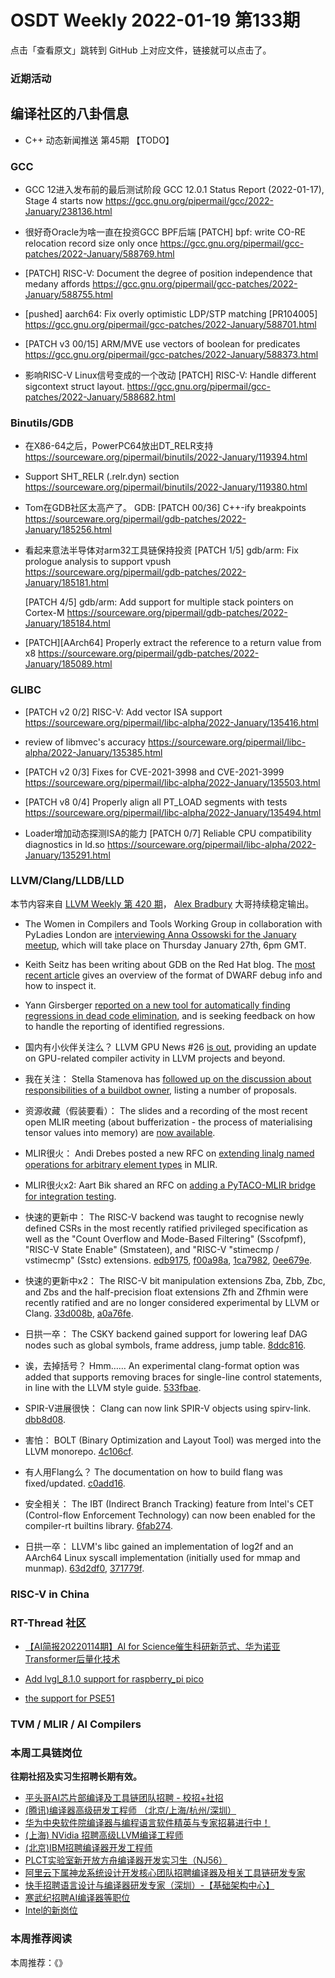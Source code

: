 # OSDT Weekly 2022-01-19 第133期

点击「查看原文」跳转到 GitHub 上对应文件，链接就可以点击了。

### 近期活动

## 编译社区的八卦信息

- C++ 动态新闻推送 第45期
  【TODO】

### GCC

- GCC 12进入发布前的最后测试阶段
  GCC 12.0.1 Status Report (2022-01-17), Stage 4 starts now
  https://gcc.gnu.org/pipermail/gcc/2022-January/238136.html

- 很好奇Oracle为啥一直在投资GCC BPF后端
  [PATCH] bpf: write CO-RE relocation record size only once
  https://gcc.gnu.org/pipermail/gcc-patches/2022-January/588769.html

- [PATCH] RISC-V: Document the degree of position independence that medany affords
  https://gcc.gnu.org/pipermail/gcc-patches/2022-January/588755.html

- [pushed] aarch64: Fix overly optimistic LDP/STP matching [PR104005]
  https://gcc.gnu.org/pipermail/gcc-patches/2022-January/588701.html

- [PATCH v3 00/15] ARM/MVE use vectors of boolean for predicates
  https://gcc.gnu.org/pipermail/gcc-patches/2022-January/588373.html

- 影响RISC-V Linux信号变成的一个改动
  [PATCH] RISC-V: Handle different sigcontext struct layout.
  https://gcc.gnu.org/pipermail/gcc-patches/2022-January/588682.html

### Binutils/GDB

- 在X86-64之后，PowerPC64放出DT_RELR支持
  https://sourceware.org/pipermail/binutils/2022-January/119394.html

- Support SHT_RELR (.relr.dyn) section
  https://sourceware.org/pipermail/binutils/2022-January/119380.html

- Tom在GDB社区太高产了。
  GDB: [PATCH 00/36] C++-ify breakpoints
  https://sourceware.org/pipermail/gdb-patches/2022-January/185256.html

- 看起来意法半导体对arm32工具链保持投资
  [PATCH 1/5] gdb/arm: Fix prologue analysis to support vpush
  https://sourceware.org/pipermail/gdb-patches/2022-January/185181.html

  [PATCH 4/5] gdb/arm: Add support for multiple stack pointers on Cortex-M
  https://sourceware.org/pipermail/gdb-patches/2022-January/185184.html

- [PATCH][AArch64] Properly extract the reference to a return value from x8
  https://sourceware.org/pipermail/gdb-patches/2022-January/185089.html

### GLIBC

- [PATCH v2 0/2] RISC-V: Add vector ISA support
  https://sourceware.org/pipermail/libc-alpha/2022-January/135416.html

- review of libmvec's accuracy
  https://sourceware.org/pipermail/libc-alpha/2022-January/135385.html

- [PATCH v2 0/3] Fixes for CVE-2021-3998 and CVE-2021-3999
  https://sourceware.org/pipermail/libc-alpha/2022-January/135503.html

- [PATCH v8 0/4] Properly align all PT_LOAD segments with tests
  https://sourceware.org/pipermail/libc-alpha/2022-January/135494.html

- Loader增加动态探测ISA的能力
  [PATCH 0/7] Reliable CPU compatibility diagnostics in ld.so
  https://sourceware.org/pipermail/libc-alpha/2022-January/135291.html

### LLVM/Clang/LLDB/LLD

本节内容来自 [LLVM Weekly 第 420 期](http://llvmweekly.org/issue/420)，
[Alex Bradbury](https://www.linkedin.com/in/alex-bradbury/) 大哥持续稳定输出。

* The Women in Compilers and Tools Working Group in collaboration with PyLadies London are [interviewing Anna Ossowski for the January meetup](https://www.meetup.com/meetup-group-ifwtlvwd/events/283060733/), which will take place on Thursday January 27th, 6pm GMT.

* Keith Seitz has been writing about GDB on the Red Hat blog. The [most recent article](https://developers.redhat.com/articles/2022/01/10/gdb-developers-gnu-debugger-tutorial-part-2-all-about-debuginfo) gives an overview of the format of DWARF debug info and how to inspect it.

* Yann Girsberger [reported on a new tool for automatically finding regressions in dead code elimination](https://lists.llvm.org/pipermail/llvm-dev/2022-January/154685.html), and is seeking feedback on how to handle the reporting of identified regressions.

* 国内有小伙伴关注么？ LLVM GPU News #26 [is out](https://lists.llvm.org/pipermail/llvm-dev/2022-January/154714.html), providing an update on GPU-related compiler activity in LLVM projects and beyond.

* 我在关注： Stella Stamenova has [followed up on the discussion about responsibilities of a buildbot owner](https://lists.llvm.org/pipermail/llvm-dev/2022-January/154687.html), listing a number of proposals.

* 资源收藏（假装要看）： The slides and a recording of the most recent open MLIR meeting (about bufferization - the process of materialising tensor values into memory) are [now available](https://llvm.discourse.group/t/open-mlir-meeting-1-13-2021-one-shot-function-bufferization-of-tensor-programs/5197/4).

* MLIR很火： Andi Drebes posted a new RFC on [extending linalg named operations for arbitrary element types](https://llvm.discourse.group/t/rfc-extend-linalg-named-operations-for-arbitrary-element-types/5631) in MLIR.

* MLIR很火x2: Aart Bik shared an RFC on [adding a PyTACO-MLIR bridge for integration testing](https://llvm.discourse.group/t/rfc-introduce-a-pytaco-mlir-bridge-for-integration-testing/5643).

* 快速的更新中： The RISC-V backend was taught to recognise newly defined CSRs in the most recently ratified privileged specification as well as the "Count Overflow and Mode-Based Filtering" (Sscofpmf), "RISC-V State Enable" (Smstateen), and "RISC-V "stimecmp / vstimecmp" (Sstc) extensions.
  [edb9175](https://reviews.llvm.org/rGedb9175de63e),
  [f00a98a](https://reviews.llvm.org/rGf00a98a0a90e),
  [1ca7982](https://reviews.llvm.org/rG1ca79823e056),
  [0ee679e](https://reviews.llvm.org/rG0ee679e22cfb).

* 快速的更新中x2： The RISC-V bit manipulation extensions Zba, Zbb, Zbc, and Zbs and the half-precision float extensions Zfh and Zfhmin were recently ratified and are no longer considered experimental by LLVM or Clang.
  [33d008b](https://reviews.llvm.org/rG33d008b169f3),
  [a0a76fe](https://reviews.llvm.org/rGa0a76fee0cf8).

* 日拱一卒： The CSKY backend gained support for lowering leaf DAG nodes such as global symbols, frame address, jump table.
  [8ddc816](https://reviews.llvm.org/rG8ddc81692952).

* 诶，去掉括号？ Hmm…… An experimental clang-format option was added that supports removing braces for single-line control statements, in line with the LLVM style guide.
  [533fbae](https://reviews.llvm.org/rG533fbae8d8d8).

* SPIR-V进展很快： Clang can now link SPIR-V objects using spirv-link.
  [dbb8d08](https://reviews.llvm.org/rGdbb8d086377b).

* 害怕： BOLT (Binary Optimization and Layout Tool) was merged into the LLVM monorepo. [4c106cf](https://reviews.llvm.org/rG4c106cfdf7cf).

* 有人用Flang么？ The documentation on how to build flang was fixed/updated.
  [c0add16](https://reviews.llvm.org/rGc0add1636d3a).

* 安全相关： The IBT (Indirect Branch Tracking) feature from Intel's CET (Control-flow Enforcement Technology) can now been enabled for the compiler-rt builtins library.
  [6fab274](https://reviews.llvm.org/rG6fab27427581).

* 日拱一卒： LLVM's libc gained an implementation of log2f and an AArch64 Linux syscall implementation (initially used for mmap and munmap).
  [63d2df0](https://reviews.llvm.org/rG63d2df003e9c),
  [371779f](https://reviews.llvm.org/rG371779fac193).

### RISC-V in China

### RT-Thread 社区

- [【AI简报20220114期】AI for Science催生科研新范式、华为诺亚Transformer后量化技术](https://mp.weixin.qq.com/s/lqoTHxjEzi-I6EOYAuxSnw)

- [Add lvgl_8.1.0 support for raspberry_pi pico](https://github.com/RT-Thread/rt-thread/pull/5513)

- [the support for PSE51](https://github.com/RT-Thread/rt-thread/pull/5534)

### TVM / MLIR / AI Compilers

### 本周工具链岗位

**往期社招及实习生招聘长期有效。**

- [平头哥AI芯片部编译及工具链团队招聘 - 校招+社招](https://mp.weixin.qq.com/s/kARbXtJotRPCNMrV-yOanA)
- [(腾讯)编译器高级研发工程师 （北京/上海/杭州/深圳）](https://mp.weixin.qq.com/s/DF-2qmHmpKZtJ1djHXM1Ug)
- [华为中央软件院编译器与编程语言软件精英与专家招募进行中！](https://mp.weixin.qq.com/s/VshbvWegM3eCdgK9d6v46A)
- [(上海) NVidia 招聘高级LLVM编译工程师](https://mp.weixin.qq.com/s/y6UmneY-UvzyhEvyCaoyEg)
- [(北京)IBM招聘编译器开发工程师](https://mp.weixin.qq.com/s/B_d1gjyrgncevOGWnV_Jfw)
- [PLCT实验室新开放方舟编译器开发实习生（NJ56）](https://mp.weixin.qq.com/s/lPp5RvjYhpDIGsp-luLzKQ)
- [阿里云下属神龙系统设计开发核心团队招聘编译器及相关工具链研发专家](https://mp.weixin.qq.com/s/h3ELBXBHfNjZCyCRixqnOQ)
- [快手招聘语言设计与编译器研发专家（深圳）-【基础架构中心】](https://mp.weixin.qq.com/s/QTWnlaBFtWQ3YThHJSIhbA)
- [寒武纪招聘AI编译器等职位](https://mp.weixin.qq.com/s/LWpDXEA2rJ1wx9mr8XoWxw)
- [Intel的新岗位](https://mp.weixin.qq.com/s/xs-deMCI4ob7WX0vIRZMZw)

### 本周推荐阅读

本周推荐：《》
